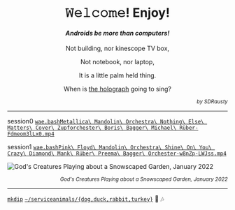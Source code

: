 <h1 align="center">𝚆𝚎𝚕𝚌𝚘𝚖𝚎! Enjoy!</h1>

<h4 align="center"><em>Androids be more than computers!</em></h4>

<p align="center">Not building, nor kinescope TV box,</p>

<p align="center">Not notebook, nor laptop,</p>

<p align="center">It is a little palm held thing.</p>

<p align="center">When is <a href="https://github.com/buildAPKs">the holograph</a> going to sing?</p>

<p align="right"><em><sup>by SDRausty</sup></em></p>

<hr>

session0 [`wae.bash`](https://github.com/WAE/wae/blob/master/wae.bash)[`Metallica\ Mandolin\ Orchestra\ Nothing\ Else\ Matters\ Cover\ Zupforchester\ Boris\ Bagger\ Michael\ Rüber-Fdmeom3lLx0.mp4`](https://github.com/TermuxArch/TermuxArch/blob/master/archlinuxconfig.bash#L1745)

session1 [`wae.bash`](https://github.com/WAE/wae/blob/master/wae.bash)[`Pink\ Floyd\ Mandolin\ Orchestra\ Shine\ On\ You\ Crazy\ Diamond\ Mank\ Rüber\ Preema\ Bagger\ Orchester-w8nZp-LWJss.mp4`](https://github.com/TermuxArch/TermuxArch/blob/master/archlinuxconfig.bash#L1745)

![God's Creatures Playing about a Snowscaped Garden, January 2022](https://raw.githubusercontent.com/SDRausty/SDRausty/master/VID_20220107_222225.gif)

<p align="right"><em><sup>God's Creatures Playing about a Snowscaped Garden, January 2022</sup></em></p>

<hr>

[`mkdip`](https://github.com/TermuxArch/TermuxArch/blob/master/archlinuxconfig.bash#L484) [`~/serviceanimals/{dog,duck,rabbit,turkey}`](https://github.com/serviceanimals/) 🎵 🎶

<!-- SDRausty/README.md EOF -->
